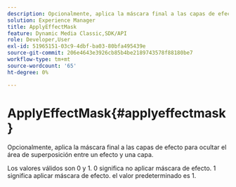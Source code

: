 ```yaml
---
description: Opcionalmente, aplica la máscara final a las capas de efecto para ocultar el área de superposición entre un efecto y una capa.
solution: Experience Manager
title: ApplyEffectMask
feature: Dynamic Media Classic,SDK/API
role: Developer,User
exl-id: 51965151-03c9-4dbf-ba03-80bfa495439e
source-git-commit: 206e4643e3926cb85b4be2189743578f88180be7
workflow-type: tm+mt
source-wordcount: '65'
ht-degree: 0%

---
```


# ApplyEffectMask{#applyeffectmask}

Opcionalmente, aplica la máscara final a las capas de efecto para ocultar el área de superposición entre un efecto y una capa.

Los valores válidos son 0 y 1. 0 significa no aplicar máscara de efecto. 1 significa aplicar máscara de efecto. el valor predeterminado es 1.

